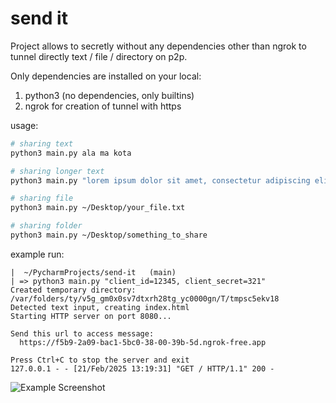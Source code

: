 # send it

Project allows to secretly without any dependencies other than ngrok to tunnel directly text / file / directory on p2p.

Only dependencies are installed on your local:
1. python3 (no dependencies, only builtins)
2. ngrok for creation of tunnel with https

usage:

```bash
# sharing text
python3 main.py ala ma kota

# sharing longer text
python3 main.py "lorem ipsum dolor sit amet, consectetur adipiscing elit, sed do eiusmod tempor incididunt ut labore et dolore magna aliqua. Ut enim ad minim ven in culpa qui officia deserunt mollit anim id est laborum. Excepteur sint et sunt in culpa qui officia deserunt mollit anim id est laborum. Lorem ips"

# sharing file
python3 main.py ~/Desktop/your_file.txt

# sharing folder
python3 main.py ~/Desktop/something_to_share

```

example run:
```
|  ~/PycharmProjects/send-it   (main)
| => python3 main.py "client_id=12345, client_secret=321"
Created temporary directory: /var/folders/ty/v5g_gm0x0sv7dtxrh28tg_yc0000gn/T/tmpsc5ekv18
Detected text input, creating index.html
Starting HTTP server on port 8080...

Send this url to access message:
  https://f5b9-2a09-bac1-5bc0-38-00-39b-5d.ngrok-free.app

Press Ctrl+C to stop the server and exit
127.0.0.1 - - [21/Feb/2025 13:19:31] "GET / HTTP/1.1" 200 -
```

![Example Screenshot](https://i.imgur.com/5q7kz5v.png)

